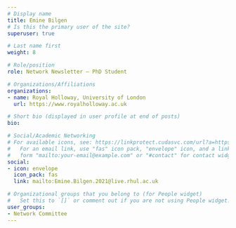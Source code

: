 ```yaml
---
# Display name
title: Emine Bilgen
# Is this the primary user of the site?
superuser: true

# Last name first
weight: 8

# Role/position
role: Network Newsletter — PhD Student

# Organizations/Affiliations
organizations:
- name: Royal Holloway, University of London
  url: https://www.royalholloway.ac.uk

# Short bio (displayed in user profile at end of posts)
bio: 

# Social/Academic Networking
# For available icons, see: https://linkprotect.cudasvc.com/url?a=https%3a%2f%2fsourcethemes.com%2facademic%2fdocs%2fpage-builder%2f%23icons&c=E,1,03Q55I8O6D-V-MsaI5i3Th7UvGHpRVj6l4dANOBXiQaBRckWF-Uxi40d1B8mh5T88rS8FWL6R2UVO5-e4mDAmzVU5C2FJcU0kEkb6Qi2tyc,&typo=1
#   For an email link, use "fas" icon pack, "envelope" icon, and a link in the
#   form "mailto:your-email@example.com" or "#contact" for contact widget.
social:
- icon: envelope
  icon_pack: fas
  link: mailto:Emine.Bilgen.2021@live.rhul.ac.uk

# Organizational groups that you belong to (for People widget)
#   Set this to `[]` or comment out if you are not using People widget.
user_groups:
- Network Committee
---
```

